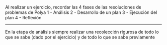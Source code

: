 Al realizar un ejercicio, recordar las 4 fases de las resoluciones de problemas de Polya
1 - Análisis
2 - Desarrollo de un plan
3 - Ejecución del plan
4 - Reflexión
***
En la etapa de análisis siempre realizar una recolección rigurosa de todo lo que se sabe (dado por el ejercicio) y de todo lo que se sabe previamente